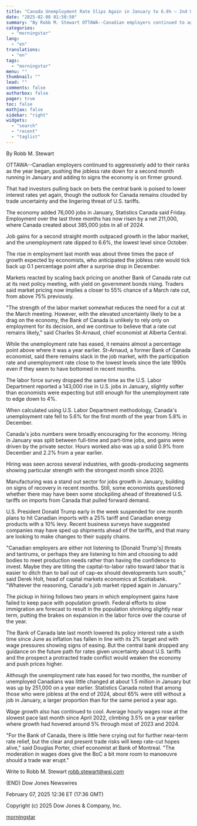 ```yaml
---
title: "Canada Unemployment Rate Slips Again in January to 6.6% — 2nd Update"
date: "2025-02-08 01:50:50"
summary: "By Robb M. Stewart OTTAWA--Canadian employers continued to aggressively add to their ranks as the year began, pushing the jobless rate down for a second month running in January and adding to signs the economy is on firmer ground. That had investors pulling back on bets the central bank is..."
categories:
  - "morningstar"
lang:
  - "en"
translations:
  - "en"
tags:
  - "morningstar"
menu: ""
thumbnail: ""
lead: ""
comments: false
authorbox: false
pager: true
toc: false
mathjax: false
sidebar: "right"
widgets:
  - "search"
  - "recent"
  - "taglist"
---
```


By Robb M. Stewart

OTTAWA--Canadian employers continued to aggressively add to their ranks as the year began, pushing the jobless rate down for a second month running in January and adding to signs the economy is on firmer ground.

That had investors pulling back on bets the central bank is poised to lower interest rates yet again, though the outlook for Canada remains clouded by trade uncertainty and the lingering threat of U.S. tariffs.

The economy added 76,000 jobs in January, Statistics Canada said Friday. Employment over the last three months has now risen by a net 211,000, where Canada created about 385,000 jobs in all of 2024.

Job gains for a second straight month outpaced growth in the labor market, and the unemployment rate dipped to 6.6%, the lowest level since October.

The rise in employment last month was about three times the pace of growth expected by economists, who anticipated the jobless rate would tick back up 0.1 percentage point after a surprise drop in December.

Markets reacted by scaling back pricing on another Bank of Canada rate cut at its next policy meeting, with yield on government bonds rising. Traders said market pricing now implies a closer to 55% chance of a March rate cut, from above 75% previously.

"The strength of the labor market somewhat reduces the need for a cut at the March meeting. However, with the elevated uncertainty likely to be a drag on the economy, the Bank of Canada is unlikely to rely only on employment for its decision, and we continue to believe that a rate cut remains likely," said Charles St-Arnaud, chief economist at Alberta Central.

While the unemployment rate has eased, it remains almost a percentage point above where it was a year earlier. St-Arnaud, a former Bank of Canada economist, said there remains slack in the job market, with the participation rate and unemployment rate close to the lowest levels since the late 1990s even if they seem to have bottomed in recent months.

The labor force survey dropped the same time as the U.S. Labor Department reported a 143,000 rise in U.S. jobs in January, slightly softer than economists were expecting but still enough for the unemployment rate to edge down to 4%.

When calculated using U.S. Labor Department methodology, Canada's unemployment rate fell to 5.6% for the first month of the year from 5.8% in December.

Canada's jobs numbers were broadly encouraging for the economy. Hiring in January was split between full-time and part-time jobs, and gains were driven by the private sector. Hours worked also was up a solid 0.9% from December and 2.2% from a year earlier.

Hiring was seen across several industries, with goods-producing segments showing particular strength with the strongest month since 2020.

Manufacturing was a stand out sector for jobs growth in January, building on signs of recovery in recent months. Still, some economists questioned whether there may have been some stockpiling ahead of threatened U.S. tariffs on imports from Canada that pulled forward demand.

U.S. President Donald Trump early in the week suspended for one month plans to hit Canadian imports with a 25% tariff and Canadian energy products with a 10% levy. Recent business surveys have suggested companies may have sped up shipments ahead of the tariffs, and that many are looking to make changes to their supply chains.

"Canadian employers are either not listening to [Donald Trump's] threats and tantrums, or perhaps they are listening to him and choosing to add bodies to meet production needs rather than having the confidence to invest. Maybe they are tilting the capital-to-labor ratio toward labor that is easier to ditch than to bail out of cap-ex should developments turn south," said Derek Holt, head of capital markets economics at Scotiabank. "Whatever the reasoning, Canada's job market ripped again in January."

The pickup in hiring follows two years in which employment gains have failed to keep pace with population growth. Federal efforts to slow immigration are forecast to result in the population shrinking slightly near term, putting the brakes on expansion in the labor force over the course of the year.

The Bank of Canada late last month lowered its policy interest rate a sixth time since June as inflation has fallen in line with its 2% target and with wage pressures showing signs of easing. But the central bank dropped any guidance on the future path for rates given uncertainty about U.S. tariffs and the prospect a protracted trade conflict would weaken the economy and push prices higher.

Although the unemployment rate has eased for two months, the number of unemployed Canadians was little changed at about 1.5 million in January but was up by 251,000 on a year earlier. Statistics Canada noted that among those who were jobless at the end of 2024, about 65% were still without a job in January, a larger proportion than for the same period a year ago.

Wage growth also has continued to cool. Average hourly wages rose at the slowest pace last month since April 2022, climbing 3.5% on a year earlier where growth had hovered around 5% through most of 2023 and 2024.

"For the Bank of Canada, there is little here crying out for further near-term rate relief, but the clear and present trade risks will keep rate-cut hopes alive," said Douglas Porter, chief economist at Bank of Montreal. "The moderation in wages does give the BoC a bit more room to manoeuvre should a trade war erupt."

Write to Robb M. Stewart robb.stewart@wsj.com

(END) Dow Jones Newswires

February 07, 2025 12:36 ET (17:36 GMT)

Copyright (c) 2025 Dow Jones & Company, Inc.

[morningstar](https://www.morningstar.com/news/dow-jones/202502078732/canada-unemployment-rate-slips-again-in-january-to-66-2nd-update)
